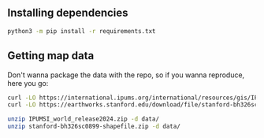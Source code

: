 
## Installing dependencies
```bash
python3 -m pip install -r requirements.txt
```

## Getting map data
Don't wanna package the data with the repo, so if you wanna reproduce, here you go:
```bash
curl -LO https://international.ipums.org/international/resources/gis/IPUMSI_world_release2024.zip
curl -LO https://earthworks.stanford.edu/download/file/stanford-bh326sc0899-shapefile.zip

unzip IPUMSI_world_release2024.zip -d data/
unzip stanford-bh326sc0899-shapefile.zip -d data/
```
